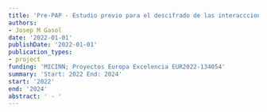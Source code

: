 ```yaml
---
title: 'Pre-PAP - Estudio previo para el descifrado de las interaccciones entre partículas y microorganismos en el océano y su relevancoa para la bomba biológica de carbono'
authors:
- Josep M Gasol
date: '2022-01-01'
publishDate: '2022-01-01'
publication_types:
- project
funding: 'MICINN; Proyectos Europa Excelencia EUR2022-134054'
summary: 'Start: 2022 End: 2024'
start: '2022'
end: '2024'
abstract: ' - '
---
```

